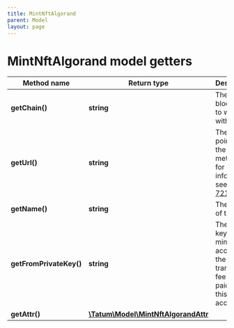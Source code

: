 ```yaml
---
title: MintNftAlgorand
parent: Model
layout: page
---
```


# MintNftAlgorand model getters

Method name | Return type | Description | Notes
------------ | ------------- | ------------- | -------------
**getChain()** | **string** | The blockchain to work with |
**getUrl()** | **string** | The URL pointing to the NFT metadata; for more information, see <a href="https://eips.ethereum.org/EIPS/eip-721#specification" target="_blank">EIP-721</a> |
**getName()** | **string** | The name of the NFT |
**getFromPrivateKey()** | **string** | The private key of the minting account; the transaction fee will be paid from this account |
**getAttr()** | [**\Tatum\Model\MintNftAlgorandAttr**](../MintNftAlgorandAttr) |  | [optional]

